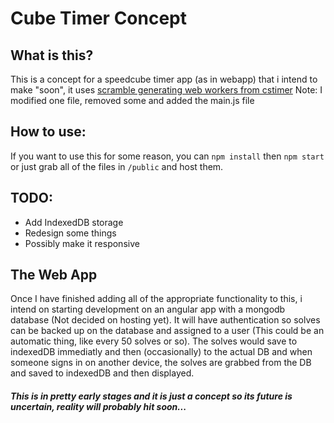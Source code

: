 # Cube Timer Concept
## What is this?
This is a concept for a speedcube timer app (as in webapp) that i intend to make "soon", it uses [scramble generating web workers from cstimer](https://github.com/cs0x7f/cstimer/tree/master/src/js)
Note: I modified one file, removed some and added the main.js file
## How to use:
If you want to use this for some reason, you can `npm install` then `npm start` or just grab all of the files in `/public` and host them.
## TODO:
- Add IndexedDB storage
- Redesign some things
- Possibly make it responsive
## The Web App
Once I have finished adding all of the appropriate functionality to this, i intend on starting development on an angular app with a mongodb database (Not decided on hosting yet). It will have authentication so solves can be backed up on the database and assigned to a user (This could be an automatic thing, like every 50 solves or so). The solves would save to indexedDB immediatly and then (occasionally) to the actual DB and when someone signs in on another device, the solves are grabbed from the DB and saved to indexedDB and then displayed.
##### This is in pretty early stages and it is just a concept so its future is uncertain, reality will probably hit soon...